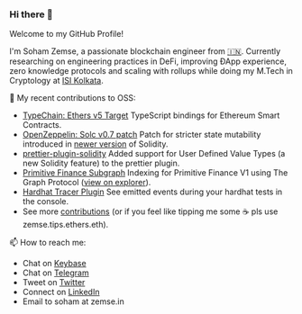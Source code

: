 ### Hi there 👋

Welcome to my GitHub Profile!

I'm Soham Zemse, a passionate blockchain engineer from [🇮🇳](https://en.wikipedia.org/wiki/India). Currently researching on engineering practices in DeFi, improving ÐApp experience, zero knowledge protocols and scaling with rollups while doing my M.Tech in Cryptology at [ISI Kolkata](https://www.isical.ac.in).

🌱 My recent contributions to OSS:
- [TypeChain: Ethers v5 Target](https://github.com/ethereum-ts/TypeChain/pull/250) TypeScript bindings for Ethereum Smart Contracts.
- [OpenZeppelin: Solc v0.7 patch](https://github.com/OpenZeppelin/openzeppelin-contracts/pull/2327) Patch for stricter state mutability introduced in [newer version](https://github.com/ethereum/solidity/releases/tag/v0.7.0) of Solidity.
- [prettier-plugin-solidity](https://github.com/prettier-solidity/prettier-plugin-solidity/pull/607) Added support for User Defined Value Types (a new Solidity feature) to the prettier plugin.
- [Primitive Finance Subgraph](https://github.com/primitivefinance/primitive-subgraph/tree/z/update-subgraph) Indexing for Primitive Finance V1 using The Graph Protocol ([view on explorer](https://thegraph.com/explorer/subgraph/zemse/primitive-finance?version=current)).
- [Hardhat Tracer Plugin](https://github.com/zemse/hardhat-tracer) See emitted events during your hardhat tests in the console.
- See more [contributions](https://github.com/zemse/zemse/blob/master/Contributions.md#prs) (or if you feel like tipping me some ☕️ pls use zemse.tips.ethers.eth).

📫 How to reach me:
- Chat on [Keybase](https://keybase.io/zemse)
- Chat on [Telegram](https://t.me/zemse)
- Tweet on [Twitter](https://twitter.com/0xZemse)
- Connect on [LinkedIn](https://www.linkedin.com/in/zemse/)
- Email to soham at zemse.in

<!--
**zemse/zemse** is a ✨ _special_ ✨ repository because its `README.md` (this file) appears on your GitHub profile.

Here are some ideas to get you started:

- 🔭 I’m currently working on ...
- 🌱 I’m currently learning ...
- 👯 I’m looking to collaborate on ...
- 🤔 I’m looking for help with ...
- 💬 Ask me about ...
- 📫 How to reach me: ...
- 😄 Pronouns: ...
- ⚡ Fun fact: ...
-->

